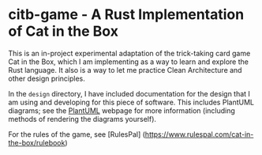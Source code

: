 # citb-game - A Rust Implementation of Cat in the Box

This is an in-project experimental adaptation of the trick-taking card game Cat in the Box, which I am implementing as a way to learn and explore the Rust language. It also is a way to let me practice Clean Architecture and other design principles.

In the `design` directory, I have included documentation for the design that I am using and developing for this piece of software. This includes PlantUML diagrams; see the [PlantUML](https://www.plantuml.com) webpage for more information (including methods of rendering the diagrams yourself).

For the rules of the game, see [RulesPal] (https://www.rulespal.com/cat-in-the-box/rulebook)